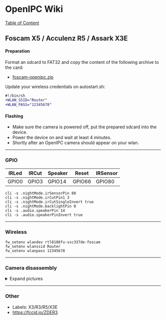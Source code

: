 # OpenIPC Wiki
[Table of Content](../README.md)

Foscam X5 / Acculenz R5 / Assark X3E
---

#### Preparation
Format an sdcard to FAT32 and copy the content of the following archive to the card:
- [foscam-openipc.zip][1]

Update your wireless credentials on autostart.sh:
```diff
#!/bin/sh
+WLAN_SSID="Router"
+WLAN_PASS="12345678"
```

#### Flashing
- Make sure the camera is powered off, put the prepared sdcard into the device.
- Power the device on and wait at least 4 minutes.
- Shortly after an OpenIPC camera should appear on your wlan.

---

### GPIO
IRLed | IRCut | Speaker | Reset | IRSensor
-|-|-|-|-
GPIO0 | GPIO3 | GPIO14 | GPIO66 | GPIO80

```
cli -s .nightMode.irSensorPin 80
cli -s .nightMode.irCutPin1 3
cli -s .nightMode.irCutSingleInvert true
cli -s .nightMode.backlightPin 0
cli -s .audio.speakerPin 14
cli -s .audio.speakerPinInvert true
```

---

### Wireless
```
fw_setenv wlandev rtl8188fu-ssc337de-foscam
fw_setenv wlanssid Router
fw_setenv wlanpass 12345678
```

---

### Camera disassembly
<details>
<summary>Expand pictures</summary>
<img src="../images/device-foscam-01.webp" width=50% height=50%>
<img src="../images/device-foscam-02.webp" width=50% height=50%>
<img src="../images/device-foscam-03.webp" width=50% height=50%>
<img src="../images/device-foscam-04.webp" width=50% height=50%>
<img src="../images/device-foscam-05.webp" width=50% height=50%>
<img src="../images/device-foscam-06.webp" width=50% height=50%>
<img src="../images/device-foscam-07.webp" width=50% height=50%>
<img src="../images/device-foscam-08.webp" width=80% height=80%>
<img src="../images/device-foscam-09.webp" width=80% height=80%>
</details>

---

### Other
- Labels: X3/R3/R5/X3E
- https://fccid.io/ZDER3

[1]: https://github.com/openipc/wiki/files/13301107/foscam-openipc.zip
